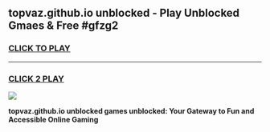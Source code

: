 
## topvaz.github.io unblocked - Play Unblocked Gmaes & Free #gfzg2
<h3>
<a href="https://news.freeplayer.one?title=topvaz.github.io_unblocked&ref=27F">CLICK TO PLAY</a></h3>
<hr>

<h3>
<a href="https://news.freeplayer.one?title=topvaz.github.io_unblocked&ref=27F">CLICK 2 PLAY</a>
  
</h3>

<a href="https://news.freeplayer.one?title=topvaz.github.io_unblocked&ref=27F/"><img src="https://clearcache.store/games.png"></a>


**topvaz.github.io unblocked games unblocked: Your Gateway to Fun and Accessible Online Gaming**
